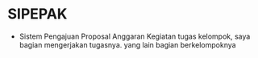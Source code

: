 # SIPEPAK
- Sistem Pengajuan Proposal Anggaran Kegiatan
tugas kelompok, saya bagian mengerjakan tugasnya. yang lain bagian berkelompoknya
